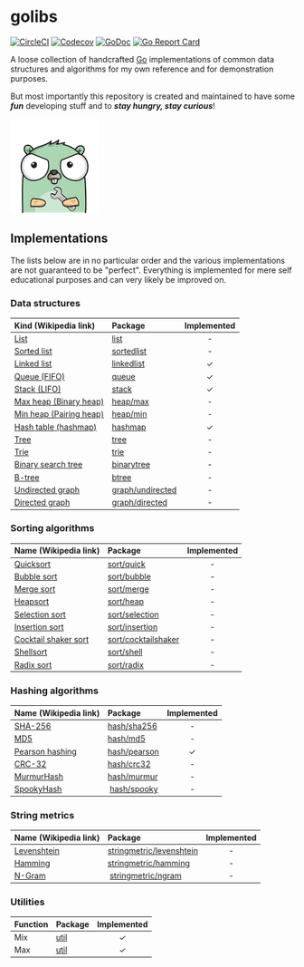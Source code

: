# golibs

[![CircleCI](https://img.shields.io/circleci/build/github/fahlke/golibs?label=circleci)](https://circleci.com/gh/fahlke/golibs/tree/master)
[![Codecov](https://img.shields.io/codecov/c/github/fahlke/golibs?label=codecov)](https://codecov.io/gh/fahlke/golibs)
[![GoDoc](https://godoc.org/github.com/fahlke/golibs?status.svg)](https://godoc.org/github.com/fahlke/golibs)
[![Go Report Card](https://goreportcard.com/badge/github.com/fahlke/golibs)](https://goreportcard.com/report/github.com/fahlke/golibs)

A loose collection of handcrafted [Go][golang] implementations of common data structures and algorithms for my own reference and for demonstration purposes.

But most importantly this repository is created and maintained to have some ***fun*** developing stuff and to ***stay hungry, stay curious***!

[![gopher-logo]][gopherizeme]

## Implementations

The lists below are in no particular order and the various implementations are not guaranteed to be "perfect". Everything is implemented for mere self educational purposes and can very likely be improved on.

### Data structures

| Kind (Wikipedia link)                        | Package                              | Implemented |
|:---------------------------------------------|:-------------------------------------|:-----------:|
| [List][list]                                 | [list](list)                         |           - |
| [Sorted list][sorted-list]                   | [sortedlist](sortedlist)             |           - |
| [Linked list][linked-list]                   | [linkedlist](linkedlist)             |           ✓ |
| [Queue (FIFO)][queue-fifo]                   | [queue](queue)                       |           ✓ |
| [Stack (LIFO)][stack-lifo]                   | [stack](stack)                       |           ✓ |
| [Max heap (Binary heap)][max-heap]           | [heap/max](heap/max)                 |           - |
| [Min heap (Pairing heap)][min-heap]          | [heap/min](heap/min)                 |           - |
| [Hash table (hashmap)][hash-table]           | [hashmap](hashmap)                   |           ✓ |
| [Tree][tree]                                 | [tree](tree)                         |           - |
| [Trie][trie]                                 | [trie](trie)                         |           - |
| [Binary search tree][binary-tree]            | [binarytree](binarytree)             |           - |
| [B-tree][b-tree]                             | [btree](btree)                       |           - |
| [Undirected graph][undirected-graph]         | [graph/undirected](graph/undirected) |           - |
| [Directed graph][directed-graph]             | [graph/directed](graph/directed)     |           - |

### Sorting algorithms

| Name (Wikipedia link)                        | Package                                    | Implemented |
|:---------------------------------------------|:-------------------------------------------|:-----------:|
| [Quicksort][quick-sort]                      | [sort/quick](sort/quick)                   |           - |
| [Bubble sort][bubble-sort]                   | [sort/bubble](sort/bubble)                 |           - |
| [Merge sort][merge-sort]                     | [sort/merge](sort/merge)                   |           - |
| [Heapsort][heap-sort]                        | [sort/heap](sort/heap)                     |           - |
| [Selection sort][selection-sort]             | [sort/selection](sort/selection)           |           - |
| [Insertion sort][insertion-sort]             | [sort/insertion](sort/insertion)           |           - |
| [Cocktail shaker sort][cocktail-shaker-sort] | [sort/cocktailshaker](sort/cocktailshaker) |           - |
| [Shellsort][shell-sort]                      | [sort/shell](sort/shell)                   |           - |
| [Radix sort][radix-sort]                     | [sort/radix](sort/radix)                   |           - |

### Hashing algorithms

| Name (Wikipedia link)                        | Package                      | Implemented |
|:---------------------------------------------|:-----------------------------|:-----------:|
| [SHA-256][sha-256]                           | [hash/sha256](hash/sha256)   |           - |
| [MD5][md5]                                   | [hash/md5](hash/md5)         |           - |
| [Pearson hashing][pearson-hashing]           | [hash/pearson](hash/pearson) |           ✓ |
| [CRC-32][crc-32]                             | [hash/crc32](hash/crc32)     |           - |
| [MurmurHash][murmur-hash]                    | [hash/murmur](hash/murmur)   |           - |
| [SpookyHash][spooky-hash]                    | [hash/spooky](hash/spooky)   |           - |

### String metrics

| Name (Wikipedia link)                        | Package                                              | Implemented |
|:---------------------------------------------|:-----------------------------------------------------|:-----------:|
| [Levenshtein][levenshtein]                   | [stringmetric/levenshtein](stringmetric/levenshtein) |           - |
| [Hamming][hamming]                           | [stringmetric/hamming](stringmetric/hamming)         |           - |
| [N-Gram][n-gram]                             | [stringmetric/ngram](stringmetric/ngram)             |           - |

### Utilities

| Function                                     | Package                    | Implemented |
|:---------------------------------------------|:---------------------------|:-----------:|
| Mix                                          | [util](util)               |           ✓ |
| Max                                          | [util](util)               |           ✓ |

[golang]: https://golang.org/ref/spec
[gopher-logo]: assets/gopher-mini.png "Gopher logo"
[gopherizeme]: https://gopherize.me/gopher/692fbfd019724e297a7b0761bd3e9697ef8e6bee
[list]: https://en.wikipedia.org/wiki/List_(abstract_data_type)
[sorted-list]: https://en.wikipedia.org/wiki/Sorted_list
[linked-list]: https://en.wikipedia.org/wiki/Linked_list
[queue-fifo]: https://en.wikipedia.org/wiki/FIFO_(computing_and_electronics)
[stack-lifo]: https://en.wikipedia.org/wiki/Stack_(abstract_data_type)
[max-heap]: https://en.wikipedia.org/wiki/Binary_heap
[min-heap]: https://en.wikipedia.org/wiki/Pairing_heap
[quick-sort]: https://en.wikipedia.org/wiki/Quicksort
[bubble-sort]: https://en.wikipedia.org/wiki/Bubble_sort
[merge-sort]: https://en.wikipedia.org/wiki/Merge_sort
[heap-sort]: https://en.wikipedia.org/wiki/Heapsort
[selection-sort]: https://en.wikipedia.org/wiki/Selection_sort
[insertion-sort]: https://en.wikipedia.org/wiki/Insertion_sort
[cocktail-shaker-sort]: https://en.wikipedia.org/wiki/Cocktail_shaker_sort
[shell-sort]: https://en.wikipedia.org/wiki/Shellsort
[radix-sort]: https://en.wikipedia.org/wiki/Radix_sort
[hash-table]: https://en.wikipedia.org/wiki/Hash_table
[sha-256]: https://en.wikipedia.org/wiki/SHA-2
[md5]: https://en.wikipedia.org/wiki/MD5
[crc-32]: https://en.wikipedia.org/wiki/Cyclic_redundancy_check#CRC-32_algorithm
[murmur-hash]: https://en.wikipedia.org/wiki/MurmurHash
[spooky-hash]: https://en.wikipedia.org/wiki/Jenkins_hash_function#SpookyHash
[pearson-hashing]: https://en.wikipedia.org/wiki/Pearson_hashing
[undirected-graph]: https://en.wikipedia.org/wiki/Graph_(discrete_mathematics)#Graph
[directed-graph]: https://en.wikipedia.org/wiki/Graph_(discrete_mathematics)#Directed_graph
[tree]: https://en.wikipedia.org/wiki/Tree_(data_structure)
[trie]: https://en.wikipedia.org/wiki/Trie
[binary-tree]: https://en.wikipedia.org/wiki/Binary_tree
[b-tree]: https://en.wikipedia.org/wiki/B-tree
[levenshtein]: https://en.wikipedia.org/wiki/Levenshtein_distance
[hamming]: https://en.wikipedia.org/wiki/Hamming_distance
[n-gram]: https://en.wikipedia.org/wiki/N-gram
